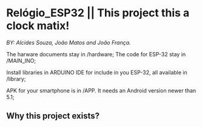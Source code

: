 # Relógio_ESP32  || This project this a clock matix!
*BY: Alcides Souza, João Matos and João França.* 

The harware documents stay in /hardware;
The code for ESP-32 stay in /MAIN_INO;

Install libraries in ARDUINO IDE for include in you ESP-32, all available in /library;

APK for your smartphone is in /APP. It needs an Android version newer than 5.1;

## Why this project exists?
